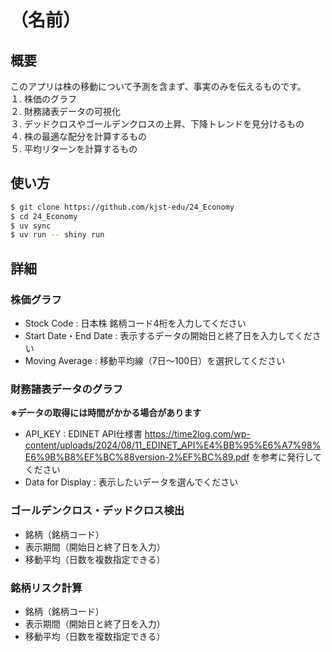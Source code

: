 # （名前）
## 概要
このアプリは株の移動について予測を含まず、事実のみを伝えるものです。\
１. 株価のグラフ\
２. 財務諸表データの可視化\
３. デッドクロスやゴールデンクロスの上昇、下降トレンドを見分けるもの\
４. 株の最適な配分を計算するもの\
５. 平均リターンを計算するもの

## 使い方
```bash
$ git clone https://github.com/kjst-edu/24_Economy
$ cd 24_Economy
$ uv sync
$ uv run -- shiny run
```
## 詳細
### 株価グラフ
- Stock Code : 日本株 銘柄コード4桁を入力してください
- Start Date・End Date : 表示するデータの開始日と終了日を入力してください
- Moving Average : 移動平均線（7日～100日）を選択してください


### 財務諸表データのグラフ
**※データの取得には時間がかかる場合があります**
- API_KEY : EDINET API仕様書 https://time2log.com/wp-content/uploads/2024/08/11_EDINET_API%E4%BB%95%E6%A7%98%E6%9B%B8%EF%BC%88version-2%EF%BC%89.pdf を参考に発行してください
- Data for Display : 表示したいデータを選んでください

### ゴールデンクロス・デッドクロス検出
- 銘柄（銘柄コード）
- 表示期間（開始日と終了日を入力）
- 移動平均（日数を複数指定できる）

### 銘柄リスク計算
- 銘柄（銘柄コード）
- 表示期間（開始日と終了日を入力）
- 移動平均（日数を複数指定できる）